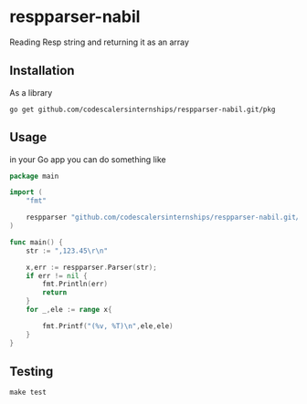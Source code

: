 # respparser-nabil

Reading Resp string and returning it as an array

## Installation

As a library

```shell
go get github.com/codescalersinternships/respparser-nabil.git/pkg
```

## Usage

in your Go app you can do something like

```go
package main

import (
	"fmt"

	respparser "github.com/codescalersinternships/respparser-nabil.git/pkg"
)

func main() {
	str := ",123.45\r\n"

	x,err := respparser.Parser(str);
	if err != nil {
		fmt.Println(err)
		return
	}
	for _,ele := range x{

		fmt.Printf("(%v, %T)\n",ele,ele)
	}
}

```

## Testing

```shell
make test
```